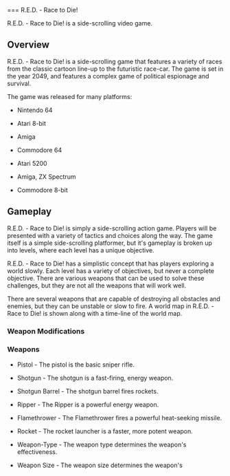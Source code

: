 
===
R.E.D. - Race to Die!

R.E.D. - Race to Die! is a side-scrolling video game.

## Overview

R.E.D. - Race to Die! is a side-scrolling game that features a variety of races from the classic cartoon line-up to the futuristic race-car. The game is set in the year 2049, and features a complex game of political espionage and survival.

The game was released for many platforms:

*   Nintendo 64

*   Atari 8-bit
*   Amiga
*   Commodore 64
*   Atari 5200
*   Amiga, ZX Spectrum
*   Commodore 8-bit

## Gameplay

R.E.D. - Race to Die! is simply a side-scrolling action game. Players will be presented with a variety of tactics and choices along the way. The game itself is a simple side-scrolling platformer, but it's gameplay is broken up into levels, where each level has a unique objective.

R.E.D. - Race to Die! has a simplistic concept that has players exploring a world slowly. Each level has a variety of objectives, but never a complete objective. There are various weapons that can be used to solve these challenges, but they are not all the weapons that will work well.

There are several weapons that are capable of destroying all obstacles and enemies, but they can be unstable or slow to fire. A world map in R.E.D. - Race to Die! is shown along with a time-line of the world map.

### Weapon Modifications

### Weapons

*   Pistol - The pistol is the basic sniper rifle.

*   Shotgun - The shotgun is a fast-firing, energy weapon.

*   Shotgun Barrel - The shotgun barrel fires rockets.

*   Ripper - The Ripper is a powerful energy weapon.

*   Flamethrower - The Flamethrower fires a powerful heat-seeking missile.

*   Rocket - The rocket launcher is a faster, more potent weapon.

*   Weapon-Type - The weapon type determines the weapon's effectiveness.

*   Weapon Size - The weapon size determines the weapon's
